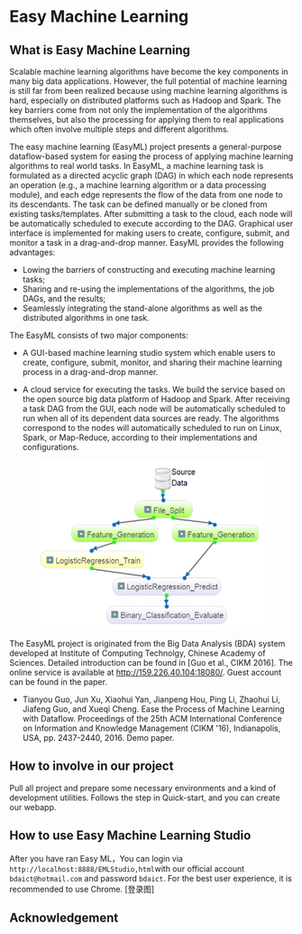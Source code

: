 # Easy Machine Learning

## What is Easy Machine Learning
Scalable machine learning algorithms have become the key components in many big data applications. However, the full potential of machine learning is still far from been realized because using machine learning algorithms is hard,
especially on distributed platforms such as Hadoop and Spark. The key barriers come from not only the implementation of the algorithms themselves, but also the processing for applying them to real applications which often involve multiple steps and different algorithms. 

The easy machine learning (EasyML) project presents a general-purpose dataflow-based system for easing the process of applying machine learning algorithms to real world tasks. In EasyML, a machine learning task is formulated as a directed acyclic graph (DAG) in which each node represents an operation (e.g., a machine learning algorithm or a data processing module), and each edge represents the flow of the data from one node to its descendants. The task can be defined manually or be cloned from existing tasks/templates. After submitting a task to the cloud, each node will be automatically scheduled to execute according to the DAG. Graphical user interface is implemented for making users to create, configure, submit, and monitor a task in a drag-and-drop manner. EasyML provides the following advantages: 
* Lowing the barriers of constructing and executing machine learning tasks;
* Sharing and re-using the implementations of the algorithms, the job DAGs, and the results;
* Seamlessly integrating the stand-alone algorithms as well as the distributed algorithms in one task.

The EasyML consists of two major components: 
* A GUI-based machine learning studio system which enable users to create, configure, submit, monitor, and sharing their machine learning process in a drag-and-drop manner. 
 
* A cloud service for executing the tasks. We build the service based on the open source big data platform of Hadoop and Spark. After receiving a task DAG from the GUI, each node will be automatically scheduled to run when all of its dependent data sources are ready. The algorithms correspond to the nodes will automatically scheduled to run on Linux, Spark, or Map-Reduce, according to their implementations and configurations.

<div align=center>
<img src="./img/LR_DAG.png" width="400" height="300" alt="An example dataflow DAG"/>
</div>

The EasyML project is originated from the Big Data Analysis (BDA) system developed at Institute of Computing Technolgy, Chinese Academy of Sciences. Detailed introduction can be found in [Guo et al., CIKM 2016]. The online service is available at http://159.226.40.104:18080/. Guest account can be found in the paper. 

* Tianyou Guo, Jun Xu, Xiaohui Yan, Jianpeng Hou, Ping Li, Zhaohui Li, Jiafeng Guo, and Xueqi Cheng. Ease the Process of Machine Learning with Dataflow. Proceedings of the 25th ACM International Conference on Information and Knowledge Management (CIKM '16), Indianapolis, USA, pp. 2437-2440, 2016. Demo paper.



## How to involve in our project

Pull all project and prepare some necessary environments and a kind of development utilities. Follows the step in Quick-start, and you can create our webapp.


## How to use Easy Machine Learning Studio 
After you have ran Easy ML，You can login via `http://localhost:8888/EMLStudio,html`with our official account `bdaict@hotmail.com` and password `bdaict`. For the best user experience, it is recommended to use Chrome.
[登录图]

## Acknowledgement


